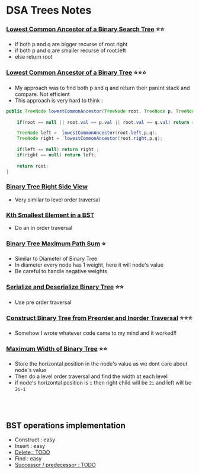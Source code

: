 # DSA Trees Notes


### [Lowest Common Ancestor of a Binary Search Tree](https://leetcode.com/problems/lowest-common-ancestor-of-a-binary-search-tree/description/) ⭐️⭐️

- if both p and q are bigger recurse of root.right
- if both p and q are smaller recurse of root.left
- else return root

### [Lowest Common Ancestor of a Binary Tree](https://leetcode.com/problems/lowest-common-ancestor-of-a-binary-tree/description/) ⭐️⭐️⭐️

- My approach was to find both p and q and return their parent stack and compare. Not efficient
- This approach is very hard to think :

``` java
public TreeNode lowestCommonAncestor(TreeNode root, TreeNode p, TreeNode q) {
        
    if(root == null || root.val == p.val || root.val == q.val) return root;

    TreeNode left =  lowestCommonAncestor(root.left,p,q);
    TreeNode right =  lowestCommonAncestor(root.right,p,q);
    
    if(left == null) return right ;
    if(right == null) return left;
    
    return root;
}
```

### [Binary Tree Right Side View](https://leetcode.com/problems/binary-tree-right-side-view/description/)

- Very similar to level order traversal


### [Kth Smallest Element in a BST](https://leetcode.com/problems/kth-smallest-element-in-a-bst/description/)

- Do an in order traversal


### [Binary Tree Maximum Path Sum](https://leetcode.com/problems/binary-tree-maximum-path-sum/description/) ⭐️

- Similar to Diameter of Binary Tree
- In diameter every node has 1 weight, here it will node's value
- Be careful to handle negative weights

### [Serialize and Deserialize Binary Tree](https://leetcode.com/problems/serialize-and-deserialize-binary-tree/description/) ⭐️⭐️

- Use pre order traversal


### [Construct Binary Tree from Preorder and Inorder Traversal](https://leetcode.com/problems/construct-binary-tree-from-preorder-and-inorder-traversal/description/) ⭐️⭐️⭐️

- Somehow I wrote whatever code came to my mind and it worked!!


### [Maximum Width of Binary Tree](https://leetcode.com/problems/maximum-width-of-binary-tree/description/) ⭐️⭐️

- Store the horizontal position in the node's value as we dont care about node's value
- Then do a level order traversal and find the width at each level
- if node's horizontal position is `i` then right child will be `2i` and left will be `2i-1`

<br><br>

## BST operations implementation
- Construct : easy
- Insert : easy
- [Delete : TODO](https://leetcode.com/problems/delete-node-in-a-bst/description/)
- Find : easy
- [Successor / predecessor : TODO](https://leetcode.com/problems/inorder-successor-in-bst/description/)








